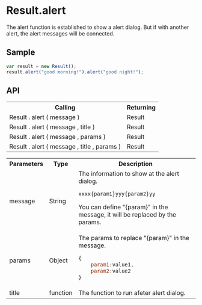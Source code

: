 <H1>Result.alert</H1>

The alert function is established to show a alert dialog.
But if with another alert, the alert messages will be connected.

<h2>Sample</h2>

```javascript
var result = new Result();
result.alert("good morning!").alert("good night!");
```

<h2>API</h2>

<table>
<tr><th>Calling</th><th>Returning</th></tr>
<tr><td>Result . alert ( message )</td><td>Result</td></tr>
<tr><td>Result . alert ( message , title )</td><td>Result</td></tr>
<tr><td>Result . alert ( message , params )</td><td>Result</td></tr>
<tr><td>Result . alert ( message , title , params )</td><td>Result</td></tr>
</table>

<table>
<tr><th>Parameters</th><th>Type</th><th>Description</th></tr>
<tr><td>message</td><td>String</td><td>The information to show at the alert dialog.

```javascript
xxxx{param1}yyy{param2}yy
```

You can define "{param}" in the message, it will be replaced by the params.
</td></tr>
<tr><td>params</td><td>Object</td><td>The params to replace "{param}" in the message.

```javascript
{
	param1:value1,
	param2:value2
}
```

</td></tr>
<tr><td>title</td><td>function</td><td>The function to run afeter alert dialog.</td></tr>

</table>

